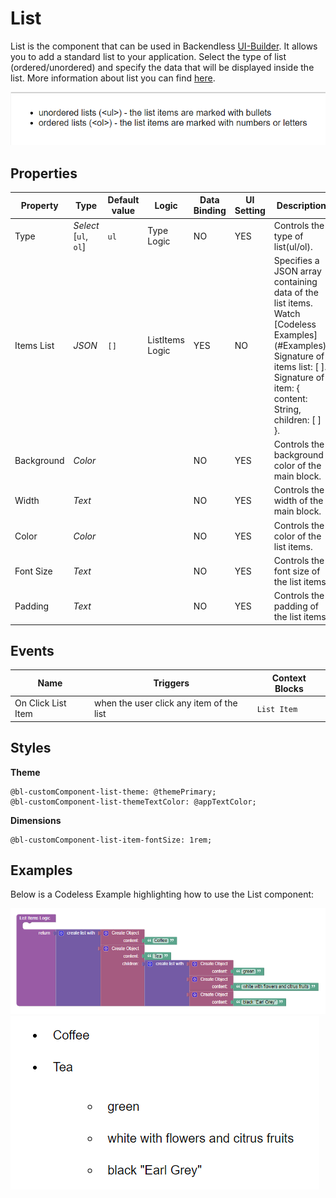 # List

List is the component that can be used in Backendless [UI-Builder](https://backendless.com/developers/#ui-builder). It allows you to add a standard list to your application. Select the type of list (ordered/unordered) and specify the data that will be displayed inside the list.
More information about list you can find [here](https://developer.mozilla.org/en-US/docs/Web/HTML/Element/li).

<p align="center">
  <img src="./thumbnail.png" alt="main thumbnail" width="780"/>
</p>

## Properties

| Property   | Type                       | Default value | Logic           | Data Binding | UI Setting | Description                                                                                                                                                                                         |
|------------|----------------------------|---------------|-----------------|--------------|------------|-----------------------------------------------------------------------------------------------------------------------------------------------------------------------------------------------------|
| Type       | *Select* <br> [`ul`, `ol`] | `ul`          | Type Logic      | NO           | YES        | Controls the type of list(ul/ol).                                                                                                                                                                   |
| Items List | *JSON*                     | `[]`          | ListItems Logic | YES          | NO         | Specifies a JSON array containing data of the list items. Watch [Codeless Examples] (#Examples). Signature of items list: [ <Item> ]. Signature of item: { content: String, children: [ <Item> ] }. |
| Background | *Color*                    |               |                 | NO           | YES        | Controls the background color of the main block.                                                                                                                                                    |
| Width      | *Text*                     |               |                 | NO           | YES        | Controls the width of the main block.                                                                                                                                                               |
| Color      | *Color*                    |               |                 | NO           | YES        | Controls the color of the list items.                                                                                                                                                               |
| Font Size  | *Text*                     |               |                 | NO           | YES        | Controls the font size of the list items.                                                                                                                                                           |
| Padding    | *Text*                     |               |                 | NO           | YES        | Controls the padding of the list items.                                                                                                                                                             |

## Events

| Name                      | Triggers                                               | Context Blocks |
|---------------------------|--------------------------------------------------------|----------------|
| On Click List Item        | when the user click any item of the list               | `List Item`    |

## Styles

**Theme**
````
@bl-customComponent-list-theme: @themePrimary;
@bl-customComponent-list-themeTextColor: @appTextColor;
````

**Dimensions**
```
@bl-customComponent-list-item-fontSize: 1rem;
```

## Examples

Below is a Codeless Example highlighting how to use the List component:

![list data example](example-images/list-data-example.png)
![list data example view](example-images/list-data-example-view.png)
